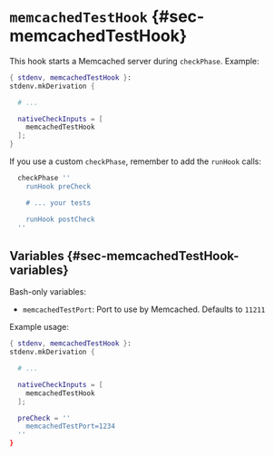 
# `memcachedTestHook` {#sec-memcachedTestHook}

This hook starts a Memcached server during `checkPhase`. Example:

```nix
{ stdenv, memcachedTestHook }:
stdenv.mkDerivation {

  # ...

  nativeCheckInputs = [
    memcachedTestHook
  ];
}
```

If you use a custom `checkPhase`, remember to add the `runHook` calls:
```nix
  checkPhase ''
    runHook preCheck

    # ... your tests

    runHook postCheck
  ''
```

## Variables {#sec-memcachedTestHook-variables}

Bash-only variables:

 - `memcachedTestPort`: Port to use by Memcached. Defaults to `11211`

Example usage:

```nix
{ stdenv, memcachedTestHook }:
stdenv.mkDerivation {

  # ...

  nativeCheckInputs = [
    memcachedTestHook
  ];

  preCheck = ''
    memcachedTestPort=1234
  ''
}
